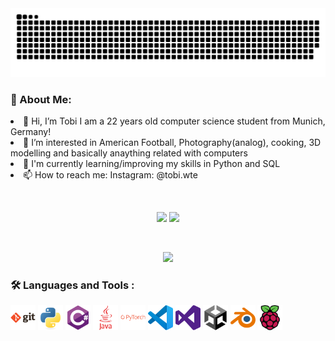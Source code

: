 <!--- snake -->
<div align="center">
  <img  src="https://github.com/1999AZZAR/1999AZZAR/blob/main/resources/img/grid-snake.svg"
       alt="snake" /></a>
</div>

<!--- about me -->

### 📖 About Me:
<div class="info-box">
  <li>👋 Hi, I’m Tobi I am a 22 years old computer science student from Munich, Germany! </li>
  <li>👀 I’m interested in American Football, Photography(analog), cooking, 3D modelling and basically anaything related with computers </li>
  <li>🌱 I'm currently learning/improving my skills in Python and SQL</li>
  <li>📫 How to reach me: Instagram: @tobi.wte</li>
</div>

&nbsp;

<!--- git hub stats -->

<div align="center" width="100%" margin-top="20px">
  <img src="https://github-readme-stats.vercel.app/api?username=WobiWanKenobi&show_icons=true&theme=nightowl"/> 
  <img src="https://github-readme-streak-stats.herokuapp.com/?user=WobiWanKenobi&theme=nightowl"/>
</div>

&nbsp;

<div align="center" width="100%">  
  <img src="https://github-readme-stats.vercel.app/api/top-langs/?username=WobiWanKenobi&theme=nightowl"/>
</div>




### :hammer_and_wrench: Languages and Tools :

<div display:flex>
    <img src="https://github.com/devicons/devicon/blob/master/icons/git/git-original-wordmark.svg" title="Git" **alt="Git" width="40" height="40"/>
    <img src="https://github.com/devicons/devicon/blob/master/icons/python/python-original.svg" title="Python" **alt="Python" width="40" height="40"/>
    <img src="https://github.com/devicons/devicon/blob/master/icons/csharp/csharp-original.svg" title="CSharp" **alt="CSharp" width="40" height="40"/>
    <img src="https://github.com/devicons/devicon/blob/master/icons/java/java-plain-wordmark.svg" title="Java" **alt="Java" width="40" height="40"/>
    <img src="https://github.com/devicons/devicon/blob/master/icons/pytorch/pytorch-plain-wordmark.svg" title="PyTorch" **alt="PyTorch" width="40" height="40"/>
    <img src="https://github.com/devicons/devicon/blob/master/icons/vscode/vscode-original.svg" title="VSCode" **alt="VSCode" width="40" height="40"/>
    <img src="https://github.com/devicons/devicon/blob/master/icons/visualstudio/visualstudio-plain.svg" title="VisualStudio" **alt="VisualStudio" width="40" height="40"/>
    <img src="https://github.com/devicons/devicon/blob/master/icons/unity/unity-original.svg" title="Unity" **alt="Unity" width="40" height="40"/>
    <img src="https://github.com/devicons/devicon/blob/master/icons/blender/blender-original.svg" title="Blender" **alt="Blender" width="40" height="40" />
    <img src="https://github.com/devicons/devicon/blob/master/icons/raspberrypi/raspberrypi-original.svg" title="RaspberryPi" **alt="RaspberryPi" width="40" height="40" />
</div>

<!---
WobiWanKenobi/WobiWanKenobi is a ✨ special ✨ repository because its `README.md` (this file) appears on your GitHub profile.
You can click the Preview link to take a look at your changes.
--->

